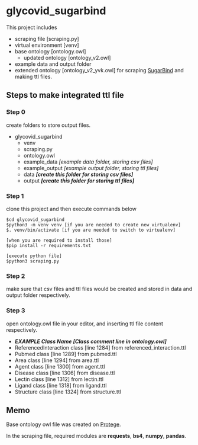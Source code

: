 # glycovid_sugarbind
This project includes 
- scraping file [scraping.py]
- virtual environment [venv]
- base ontology [ontology.owl]
  - updated ontology [ontology_v2.owl]
- example data and output folder  
- extended ontology [ontology_v2_yvk.owl]
for scraping [SugarBind](https://sugarbind.expasy.org "リンク") and making ttl files.

## Steps to make integrated ttl file
### Step 0
create folders to store output files.

* glycovid_sugarbind
  * venv
  * scraping.py
  * ontology.owl
  * example_data    *[example data folder, storing csv files]*
  * example_output  *[example output folder, storing ttl files]*
  * data            ***[create this folder for storing csv files]***
  * output          ***[create this folder for storing ttl files]***
    
### Step 1
clone this project and then execute commands below
```
$cd glycovid_sugarbind
$python3 -m venv venv [if you are needed to create new virtualenv]
$. venv/bin/activate [if you are needed to switch to virtualenv]

[when you are required to install those]
$pip install -r requirements.txt

[execute python file]
$python3 scraping.py
```

### Step 2
make sure that csv files and ttl files would be created and stored in data and output folder respectively.

### Step 3
open ontology.owl file in your editor, and inserting ttl file content respectively.
- ***EXAMPLE Class Name [Class comment line in ontology.owl]***
- ReferencedInteraction class [line 1284] from referenced_interaction.ttl
- Pubmed class [line 1289] from pubmed.ttl
- Area class [line 1294] from area.ttl
- Agent class [line 1300] from agent.ttl
- Disease class [line 1306] from disease.ttl
- Lectin class [line 1312] from lectin.ttl
- Ligand class [line 1318] from ligand.ttl
- Structure class [line 1324] from structure.ttl

## Memo
Base ontology owl file was created on [Protege](https://protege.stanford.edu).

In the scraping file, required modules are **requests**, **bs4**, **numpy**, **pandas**.
